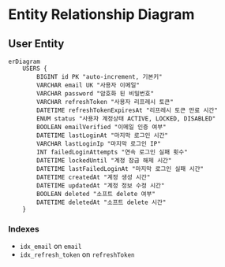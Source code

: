 # Entity Relationship Diagram

## User Entity

```mermaid
erDiagram
    USERS {
        BIGINT id PK "auto-increment, 기본키"
        VARCHAR email UK "사용자 이메일"
        VARCHAR password "암호화 된 비밀번호" 
        VARCHAR refreshToken "사용자 리프레시 토큰"
        DATETIME refreshTokenExpiresAt "리프레시 토큰 만료 시간"
        ENUM status "사용자 계정상태 ACTIVE, LOCKED, DISABLED"
        BOOLEAN emailVerified "이메일 인증 여부"
        DATETIME lastLoginAt "마지막 로그인 시간"
        VARCHAR lastLoginIp "마지막 로그인 IP"
        INT failedLoginAttempts "연속 로그인 실패 횟수"
        DATETIME lockedUntil "계정 잠금 해제 시간"
        DATETIME lastFailedLoginAt "마지막 로그인 실패 시간"
        DATETIME createdAt "계정 생성 시간"
        DATETIME updatedAt "계정 정보 수정 시간"
        BOOLEAN deleted "소프트 delete 여부"
        DATETIME deletedAt "소프트 delete 시간"
    }
```

### Indexes
- `idx_email` on `email`
- `idx_refresh_token` on `refreshToken`
